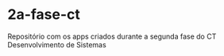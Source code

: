 # 2a-fase-ct
Repositório com os apps criados durante a segunda fase do CT Desenvolvimento de Sistemas
